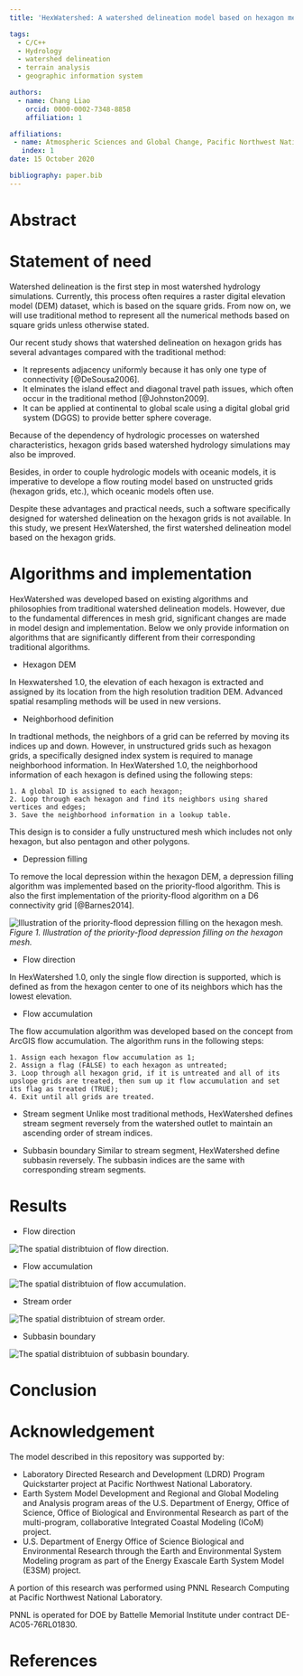 ```yaml
---
title: 'HexWatershed: A watershed delineation model based on hexagon mesh grid'

tags:
  - C/C++
  - Hydrology
  - watershed delineation
  - terrain analysis
  - geographic information system

authors:
  - name: Chang Liao
    orcid: 0000-0002-7348-8858    
    affiliation: 1

affiliations:
 - name: Atmospheric Sciences and Global Change, Pacific Northwest National Laboratory, Richland, WA, USA
   index: 1 
date: 15 October 2020

bibliography: paper.bib
---
```


# Abstract

# Statement of need

Watershed delineation is the first step in most watershed hydrology simulations. Currently, this process often requires a raster digital elevation model (DEM) dataset, which is based on the square grids. 
From now on, we will use traditional method to represent all the numerical methods based on square grids unless otherwise stated.

Our recent study shows that watershed delineation on hexagon grids has several advantages compared with the traditional method:

* It represents adjacency uniformly because it has only one type of connectivity [@DeSousa2006].
* It elminates the island effect and diagonal travel path issues, which often occur in the traditional method [@Johnston2009].
* It can be applied at continental to global scale using a digital global grid system (DGGS) to provide better sphere coverage.

Because of the dependency of hydrologic processes on watershed characteristics, hexagon grids based watershed hydrology simulations may also be improved.

Besides, in order to couple hydrologic models with oceanic models, it is imperative to develope a flow routing model based on unstructed grids (hexagon grids, etc.), which oceanic models often use.

Despite these advantages and practical needs, such a software specifically designed for watershed delineation on the hexagon grids is not available.
In this study, we present HexWatershed, the first watershed delineation model based on the hexagon grids.

# Algorithms and implementation

HexWatershed was developed based on existing algorithms and philosophies from traditional watershed delineation models. However, due to the fundamental differences in mesh grid, significant changes are made in model design and implementation. Below we only provide information on algorithms that are significantly different from their corresponding traditional algorithms.

* Hexagon DEM

In Hexwatershed 1.0, the elevation of each hexagon is extracted and assigned by its location from the high resolution tradition DEM. Advanced spatial resampling methods will be used in new versions.

* Neighborhood definition

In tradtional methods, the neighbors of a grid can be referred by moving its indices up and down. However, in unstructured grids such as hexagon grids, a specifically designed index system is required to manage neighborhood information. In HexWatershed 1.0, the neighborhood information of each hexagon is defined using the following steps:

    1. A global ID is assigned to each hexagon;
    2. Loop through each hexagon and find its neighbors using shared vertices and edges;
    3. Save the neighborhood information in a lookup table.

This design is to consider a fully unstructured mesh which includes not only hexagon, but also pentagon and other polygons.
  
* Depression filling

To remove the local depression within the hexagon DEM, a depression filling algorithm was implemented based on the priority-flood algorithm. This is also the first implementation of the priority-flood algorithm on a D6 connectivity grid [@Barnes2014]. 

![Illustration of the priority-flood depression filling on the hexagon mesh.](https://github.com/pnnl/hexwatershed/blob/master/algorithm/depression_filling.png?raw=true)*Figure 1. Illustration of the priority-flood depression filling on the hexagon mesh.*

* Flow direction

In HexWatershed 1.0, only the single flow direction is supported, which is defined as from the hexagon center to one of its neighbors which has the lowest elevation.

* Flow accumulation

The flow accumulation algorithm was developed based on the concept from ArcGIS flow accumulation. The algorithm runs in the following steps:

    1. Assign each hexagon flow accumulation as 1;
    2. Assign a flag (FALSE) to each hexagon as untreated;
    3. Loop through all hexagon grid, if it is untreated and all of its upslope grids are treated, then sum up it flow accumulation and set its flag as treated (TRUE);
    4. Exit until all grids are treated.

* Stream segment
Unlike most traditional methods, HexWatershed defines stream segment reversely from the watershed outlet to maintain an ascending order of stream indices.

* Subbasin boundary
Similar to stream segment, HexWatershed define subbasin reversely. The subbasin indices are the same with corresponding stream segments.

# Results

* Flow direction

![The spatial distribtuion of flow direction.](https://github.com/pnnl/hexwatershed/blob/master/example/columbia_basin_flat/output/cbf_flow_direction_90_full.png?raw=true)

* Flow accumulation

![The spatial distribtuion of flow accumulation.](https://github.com/pnnl/hexwatershed/blob/master/example/columbia_basin_flat/output/cbf_flow_accumulation_90_full.png?raw=true)

* Stream order

![The spatial distribtuion of stream order.](https://github.com/pnnl/hexwatershed/blob/master/example/columbia_basin_flat/output/cbf_stream_order_90_full.png?raw=true)

* Subbasin boundary

![The spatial distribtuion of subbasin boundary.](https://github.com/pnnl/hexwatershed/blob/master/example/columbia_basin_flat/output/cbf_subbasin_90_full.png?raw=true)

# Conclusion



# Acknowledgement

The model described in this repository was supported by:

* Laboratory Directed Research and Development (LDRD) Program Quickstarter project at Pacific Northwest National Laboratory. 
* Earth System Model Development and Regional and Global Modeling and Analysis program areas of the U.S. Department of Energy, Office of Science, Office of Biological and Environmental Research as part of the multi-program, collaborative Integrated Coastal Modeling (ICoM) project.
* U.S. Department of Energy Office of Science Biological and Environmental Research through the Earth and Environmental System Modeling program as part of the Energy Exascale Earth System Model (E3SM) project. 

A portion of this research was performed using PNNL Research Computing at Pacific Northwest National Laboratory. 

PNNL is operated for DOE by Battelle Memorial Institute under contract DE-AC05-76RL01830.

# References

